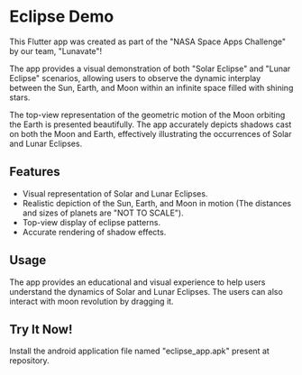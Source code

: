 # Eclipse Demo

This Flutter app was created as part of the "NASA Space Apps Challenge" by our team, "Lunavate"!

The app provides a visual demonstration of both "Solar Eclipse" and "Lunar Eclipse" scenarios, allowing users to observe the dynamic interplay between the Sun, Earth, and Moon within an infinite space filled with shining stars.

The top-view representation of the geometric motion of the Moon orbiting the Earth is presented beautifully. The app accurately depicts shadows cast on both the Moon and Earth, effectively illustrating the occurrences of Solar and Lunar Eclipses.

## Features

  - Visual representation of Solar and Lunar Eclipses.
  - Realistic depiction of the Sun, Earth, and Moon in motion (The distances and sizes of planets are "NOT TO SCALE").
  - Top-view display of eclipse patterns.
  - Accurate rendering of shadow effects.

## Usage

The app provides an educational and visual experience to help users understand the dynamics of Solar and Lunar Eclipses.
The users can also interact with moon revolution by dragging it.

## Try It Now!

Install the android application file named "eclipse_app.apk" present at repository.
